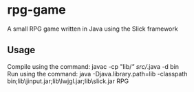 # rpg-game
A small RPG game written in Java using the Slick framework 

## Usage
Compile using the command: javac -cp "lib/*" src/*.java -d bin  
Run using the command: java -Djava.library.path=lib -classpath bin;lib\jinput.jar;lib\lwjgl.jar;lib\slick.jar RPG  

